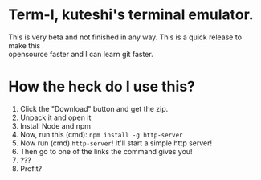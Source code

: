 # Term-I, kuteshi's terminal emulator.

This is very beta and not finished in any way. This is a quick release to make this<br>
opensource faster and I can learn git faster.

# How the heck do I use this?
1. Click the "Download" button and get the zip.
2. Unpack it and open it
3. Install Node and npm
4. Now, run this (cmd): `npm install -g http-server`
5. Now run (cmd) `http-server`! It'll start a simple http server!
6. Then go to one of the links the command gives you!
7. ???
8. Profit? 
